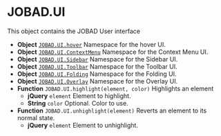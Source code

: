 # JOBAD.UI
This object contains the JOBAD User interface

* **Object** [`JOBAD.UI.hover`](hover.md) Namespace for the hover UI. 
* **Object** [`JOBAD.UI.ContextMenu`](contextmenu.md) Namespace for the Context Menu UI. 
* **Object** [`JOBAD.UI.Sidebar`](sidebar.md) Namespace for the Sidebar UI. 
* **Object** [`JOBAD.UI.Toolbar`](toolbar.md) Namespace for the Toolbar UI. 
* **Object** [`JOBAD.UI.Folding`](folding.md) Namespace for the Folding UI. 
* **Object** [`JOBAD.UI.Overlay`](overlay.md) Namespace for the Overlay UI. 
* **Function** `JOBAD.UI.highlight(element, color)` Highlights an element
	* **jQuery** `element` Element to highlight. 
	* **String** `color` Optional. Color to use. 
* **Function** `JOBAD.UI.unhighlight(element)` Reverts an element to its normal state. 
	* **jQuery** `element` Element to unhighlight. 